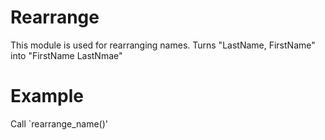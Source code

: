 Rearrange
=========

This module is used for rearranging names.
Turns "LastName, FirstName" into "FirstName LastNmae"

# Example
Call `rearrange_name()'
